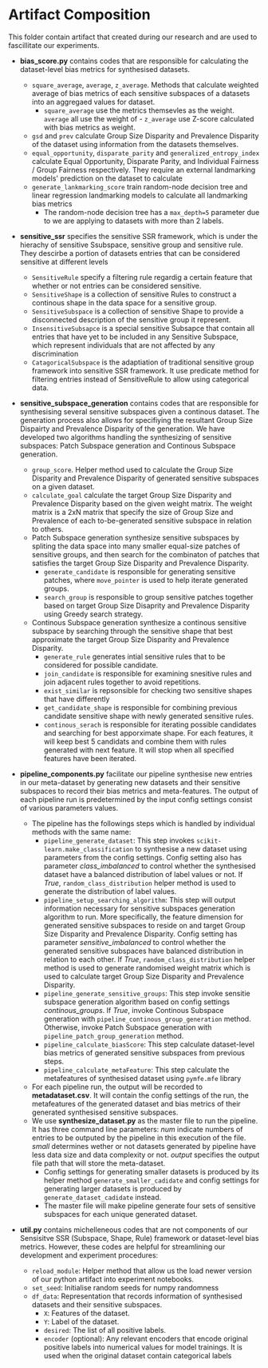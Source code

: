 # Artifact Composition

This folder contain artifact that created during our research and are used to fascillitate our experiments.

- **bias_score.py** contains codes that are responsible for calculating the dataset-level bias metrics for synthesised datasets.
    - `square_average`, `average`, `z_average`. Methods that calculate weighted average of bias metrics of each sensitive subspaces of a datasets into an aggregaed values for dataset.
        - `square_average` use the metrics themsevles as the weight. `average` all use the weight of - `z_average` use Z-score calculated with bias metrics as weight. 
    - `gsd` and `prev` calculate Group Size Disparity and Prevalence Disparity of the dataset using information from the datasets themselves.
    - `equal_opportunity`, `disparate_parity` and `generalized_entropy_index` calculate Equal Opportunity, Disparate Parity, and Individual Fairness / Group Fairness respectively. They require an external landmarking models' prediction on the dataset to calculate
    - `generate_lankmarking_score` train random-node decision tree and linear regression landmarking models  to calculate all landmarking bias metrics
        - The random-node decision tree has a `max_depth=5` parameter due to we are applying to datasets with more than 2 labels.

- **sensitive_ssr** specifies the sensitive SSR framework, which is under the hierachy of sensitive Ssubspace, sensitive group and sensitive rule. They descirbe a portion of datasets entries that can be considered sensitive at different levels
    - `SensitiveRule` specify a filtering rule regardig a certain feature that whether or not entries can be considered sensitive.
    - `SensitiveShape` is a collection of sensitive Rules to construct a continous shape in the data space for a sensitive group.
    - `SensitiveSubspace` is a collection of sensitive Shape to provide a disconnected description of the sensitive group it represent.
    - `InsensitiveSubsapce` is a special sensitive Subsapce that contain all entries that have yet to be included in any Sensitive Subspace, which represent individuals that are not affected by any discrimination
    - `CatagoricalSubspace` is the adaptiation of traditional sensitive group framework into sensitive SSR framework. It use predicate method for filtering entries instead of SensitiveRule to allow using categorical data.

- **sensitive_subspace_generation** contains codes that are responsible for synthesising several sensitive subspaces given a continous dataset. The generation process also allows for specifiying the resultant Group Size Dispairty and Prevalence Disparity of the generation. We have developed two algorithms handling the synthesizing of sensitive subspaces: Patch Subspace generation and Continous Subspace generation.
    - `group_score`. Helper method used to calculate the Group Size Disparity and Prevalence Disparity of generated sensitive subspaces on a given dataset.
    - `calculate_goal` calculate the target Group Size Disparity and Prevalence Disparity based on the given weight matrix. The weight matrix is a 2xN matrix that specify the size of Group Size and Prevalence of each to-be-generated sensitive subspace in relation to others.
    - Patch Subspace generation synthesize sensitive subspaces by spliting the data space into many smaller equal-size patches of sensitive groups, and then search for the combinaton of patches that satisfies the target Group Size Disparity and Prevalence Disparity.
        - `generate_candidate` is responsible for generating sensitive patches, where `move_pointer` is used to help iterate generated groups. 
        - `search_group` is responsible to group sensitive patches together based on target Group Size Disaprity and Prevalence Disparity using Greedy search strategy.
    - Continous Subspace generation synthesize a continous sensitive subspace by searching through the sensitive shape that best approximate the target Group Size Disparity and Prevalence Disparity. 
        - `generate_rule` generates intial sensitive rules that to be considered for possible candidate.
        - `join_candidate` is responsible for examining snesitive rules and join adjacent rules together to avoid repetitions.
        - `exist_similar` is repsonsible for checking two sensitive shapes that have differently 
        - `get_candidate_shape` is responsible for combining previous candidate sensitive shape with newly generated sensitive rules.
        - `continous_serach` is responsible for iterating possible candidates and searching for best apporximate shape. For each features, it will keep best 5 candidats and combine them with rules generated with next feature. It will stop when all specified features have been iterated.

- **pipeline_components.py** facilitate our pipeline synthesise new entries in our meta-dataset by generating new datasets and their sensitive subspaces to record their bias metrics and meta-features. The output of each pipeline run is predetermined by the input config settings consist of various parameters values.
    - The pipeline has the followings steps which is handled by individual methods with the same name:
        - `pipeline_generate_dataset`: This step invokes `scikit-learn.make_classification` to synthesise a new dataset using parameters from the config settings. Config setting also has parameter *class_imbalanced* to control whether the synthesised dataset have a balanced distribution of label values or not. If *True*, `random_class_distribution` helper method is used to generate the distribution of label values.
        - `pipeline_setup_searching_algorithm`: This step will output information necessary for sensitive subspaces generation algorithm to run. More specifically, the feature dimension for generated sensitive subspaces to reside on and target Group Size Disparity and Prevalence Disparity. Config setting has parameter *sensitive_imbalanced* to control whether the generated sensitive subspaces have balanced distribution in relation to each other. If *True*, `random_class_distribution` helper method is used  to generate randomised weight matrix which is used to calculate target Group Size Disparity and Prevalence Disparity.
        - `pipeline_generate_sensitive_groups`: This step invoke sensitie subspace generation algorithm based on config settings *continous_groups*. If *True*, invoke Continous Subspace generation with `pipeline_continous_group_generation` method. Otherwise, invoke Patch Subspace generation with `pipeline_patch_group_generation` method.
        - `pipeline_calculate_biasScore`: This step calculate dataset-level bias metrics of generated sensitive subspaces from previous steps.
        - `pipeline_calculate_metaFeature`: This step calculate the metafeatures of synthesised dataset using `pymfe.mfe` library 
    - For each pipeline run, the output will be recorded to **metadataset.csv**. It will contain the config settings of the run, the metafeatures of the generated dataset and bias metrics of their generated synthesised sensitive subspaces.
    - We use **synthesize_dataset.py** as the master file to run the pipeline. It has three command line parameters: *num* indicate numbers of entries to be outputed by the pipeline in this execution of the file. *small* determines wether or not datasets generated by pipeline have less data size and data complexity or not.  *output* specifies the output file path that will store the meta-dataset.
        - Config settings for generating smaller datasets is produced by its helper method `generate_smaller_cadidate` and config settings for generating larger datasets is produced by `generate_dataset_cadidate` instead.
        - The master file will make pipeline generate four sets of sensitive subspaces  for each unique generated dataset. 

- **util.py** contains michelleneous codes that are not components of our Sensisitve SSR (Subspace, Shape, Rule) framework or dataset-level bias metrics. However, these codes are helpful for streamlining our development and experiment procedures:
    - `reload_module`: Helper method that allow us the load newer version of our python artifact into experiment notebooks.
    - `set_seed`: Initialise random seeds for numpy randomness
    - `df_data`: Representation that records information of synthesised datasets and their sensitive subspaces.
        - `X`: Features of the dataset.
        - `Y`: Label of the dataset.
        - `desired`: The list of all positive labels.
        - `encoder` (optional): Any relevant encoders that encode original positive labels into numerical values for model trainings. It is used when the original dataset contain categorical labels